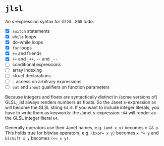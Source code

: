# `jlsl`

An s-expression syntax for GLSL. Still todo:

- [x] `switch` statements
- [x] `while` loops
- [x] do-while loops
- [x] `for` loops
- [x] `+=` and friends
- [x] `++` and `_++`, `--` and `_--`
- [ ] conditional expressions
- [ ] array indexing
- [ ] struct declarations
- [ ] `.` access on arbitrary expressions
- [ ] `out` and `inout` qualifiers on function parameters

Because integers and floats are syntactically distinct in (some versions of) GLSL, jlsl always renders numbers as floats. So the Janet s-expression `64` will become the GLSL string `64.0`. If you want to include integer literals, you have to write them as keywords: the Janet s-expression `:64` will render as the GLSL integer literal `64`.

Generally operators use their Janet names, e.g. `(and x y)` becomes `x && y`. This holds true for bitwise operators, e.g. `(bxor= x y)` becomes `x ^= y` and `blshift x y` becomes `(<< x y)`.
